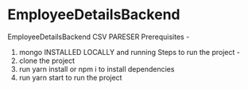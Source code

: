 # EmployeeDetailsBackend
EmployeeDetailsBackend CSV PARESER
Prerequisites - 
1. mongo INSTALLED LOCALLY and running
Steps to run the project - 
1. clone the project
2. run yarn install or npm i to install dependencies
3. run yarn start to run the project
